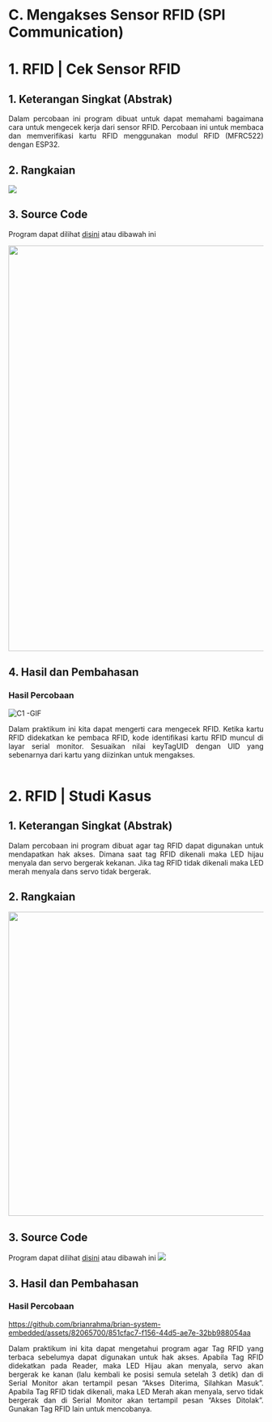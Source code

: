 # C. Mengakses Sensor RFID (SPI Communication)

# 1. RFID | Cek Sensor RFID

## 1. Keterangan Singkat (Abstrak)

<p align="justify">Dalam percobaan ini program dibuat untuk dapat memahami bagaimana cara untuk mengecek kerja dari sensor RFID. Percobaan ini untuk membaca dan memverifikasi kartu RFID menggunakan modul RFID (MFRC522) dengan ESP32.

## 2. Rangkaian

<img src="https://github.com/sabrinavirry/Sistem-Embedded/assets/151721571/ea39039f-9943-4990-bec3-5044040809e7">

## 3. Source Code

Program dapat dilihat <a href="https://github.com/Aisyahnurul/AisyahN-system-embedded/blob/main/jobsheet%202/c.%20Mengakses%20Sensor%20RFID%20(SPI%20Communication)/1.%20program%20contoh%20RFID/rfid_1.ino">disini</a> atau dibawah ini

<img src="https://github.com/sabrinavirry/Sistem-Embedded/assets/151721571/a5a9a013-9ecb-49f9-8d79-3219afe7a1d5" width="800">

## 4. Hasil dan Pembahasan

### Hasil Percobaan

![C1 -GIF](https://github.com/brianrahma/brian-system-embedded/assets/82065700/501c3112-b488-471d-95aa-fd433f366820)

<p align="justify">Dalam praktikum ini kita dapat mengerti cara mengecek RFID. Ketika kartu RFID didekatkan ke pembaca RFID, kode identifikasi kartu RFID  muncul di layar serial monitor. Sesuaikan nilai keyTagUID dengan UID yang sebenarnya dari kartu yang diizinkan untuk mengakses.
<br></br>

# 2. RFID | Studi Kasus

## 1. Keterangan Singkat (Abstrak)

<p align="justify">Dalam percobaan ini program dibuat agar tag RFID dapat digunakan untuk mendapatkan hak akses. Dimana saat tag RFID dikenali maka LED hijau menyala dan servo bergerak kekanan. Jika tag RFID tidak dikenali maka LED merah menyala dans servo tidak bergerak.

## 2. Rangkaian

<img src="https://github.com/brianrahma/brian-system-embedded/assets/82065700/a86be088-1acb-4698-bd51-42b2fe179d7c" width="600">

## 3. Source Code

Program dapat dilihat <a href="https://github.com/Aisyahnurul/AisyahN-system-embedded/blob/main/jobsheet%202/c.%20Mengakses%20Sensor%20RFID%20(SPI%20Communication)/2.%20RFID%20dikenali%20maka%20LED%20hijau%20dan%20servo%20menyala/rfid___servo.ino">disini</a> atau dibawah ini
<img src="https://github.com/sabrinavirry/Sistem-Embedded/assets/151721571/5b3258df-4ebc-49fc-a5e5-581f8bb02b37">

## 3. Hasil dan Pembahasan

### Hasil Percobaan

https://github.com/brianrahma/brian-system-embedded/assets/82065700/851cfac7-f156-44d5-ae7e-32bb988054aa

<p align="justify">Dalam praktikum ini kita dapat mengetahui program agar Tag RFID yang terbaca sebelumya dapat digunakan untuk hak akses. Apabila Tag RFID didekatkan pada Reader, maka LED Hijau akan menyala, servo akan bergerak ke kanan (lalu kembali ke posisi semula setelah 3 detik) dan di Serial Monitor akan tertampil pesan “Akses Diterima, Silahkan Masuk”. Apabila Tag RFID tidak dikenali, maka LED Merah akan menyala, servo tidak bergerak dan di Serial Monitor akan tertampil pesan “Akses Ditolak”. Gunakan Tag RFID lain untuk mencobanya.
